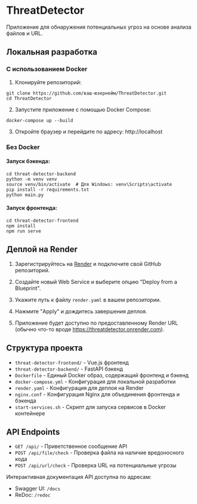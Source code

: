 # ThreatDetector

Приложение для обнаружения потенциальных угроз на основе анализа файлов и URL.

## Локальная разработка

### С использованием Docker

1. Клонируйте репозиторий:

```
git clone https://github.com/ваш-юзернейм/ThreatDetector.git
cd ThreatDetector
```

2. Запустите приложение с помощью Docker Compose:

```
docker-compose up --build
```

3. Откройте браузер и перейдите по адресу: http://localhost

### Без Docker

#### Запуск бэкенда:

```
cd threat-detector-backend
python -m venv venv
source venv/bin/activate  # Для Windows: venv\Scripts\activate
pip install -r requirements.txt
python main.py
```

#### Запуск фронтенда:

```
cd threat-detector-frontend
npm install
npm run serve
```

## Деплой на Render

1. Зарегистрируйтесь на [Render](https://render.com) и подключите свой GitHub репозиторий.

2. Создайте новый Web Service и выберите опцию "Deploy from a Blueprint".

3. Укажите путь к файлу `render.yaml` в вашем репозитории.

4. Нажмите "Apply" и дождитесь завершения деплоя.

5. Приложение будет доступно по предоставленному Render URL (обычно что-то вроде https://threatdetector.onrender.com).

## Структура проекта

- `threat-detector-frontend/` - Vue.js фронтенд
- `threat-detector-backend/` - FastAPI бэкенд
- `Dockerfile` - Единый Docker образ, содержащий фронтенд и бэкенд
- `docker-compose.yml` - Конфигурация для локальной разработки
- `render.yaml` - Конфигурация для деплоя на Render
- `nginx.conf` - Конфигурация Nginx для объединения фронтенда и бэкенда
- `start-services.sh` - Скрипт для запуска сервисов в Docker контейнере

## API Endpoints

- `GET /api/` - Приветственное сообщение API
- `POST /api/file/check` - Проверка файла на наличие вредоносного кода
- `POST /api/url/check` - Проверка URL на потенциальные угрозы

Интерактивная документация API доступна по адресам:

- Swagger UI: `/docs`
- ReDoc: `/redoc`
